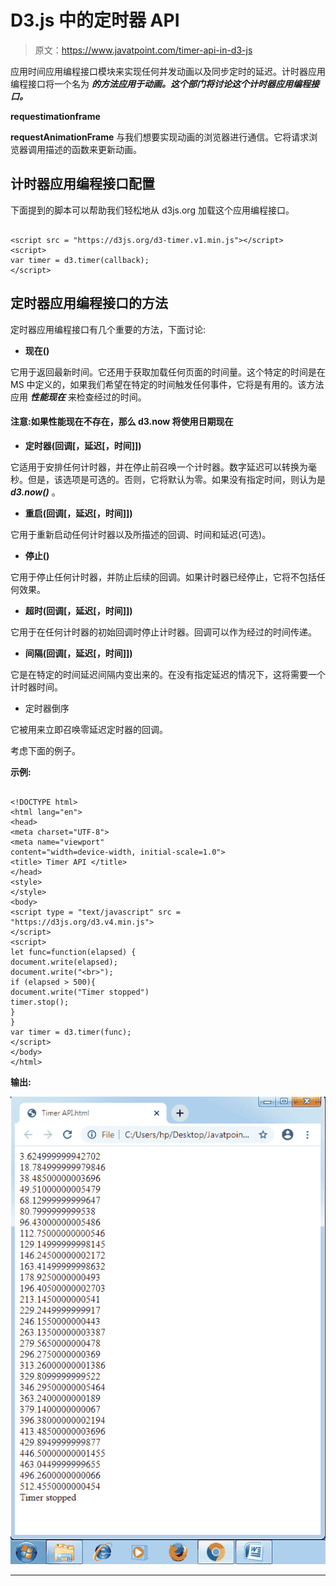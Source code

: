 # D3.js 中的定时器 API

> 原文：<https://www.javatpoint.com/timer-api-in-d3-js>

应用时间应用编程接口模块来实现任何并发动画以及同步定时的延迟。计时器应用编程接口将一个名为 ***的方法应用于动画。这个部门将讨论这个计时器应用编程接口。***

**requestimationframe**

**requestAnimationFrame** 与我们想要实现动画的浏览器进行通信。它将请求浏览器调用描述的函数来更新动画。

## 计时器应用编程接口配置

下面提到的脚本可以帮助我们轻松地从 d3js.org 加载这个应用编程接口。

```

<script src = "https://d3js.org/d3-timer.v1.min.js"></script>
<script>
var timer = d3.timer(callback);
</script>

```

## 定时器应用编程接口的方法

定时器应用编程接口有几个重要的方法，下面讨论:

*   **现在()**

它用于返回最新时间。它还用于获取加载任何页面的时间量。这个特定的时间是在 MS 中定义的，如果我们希望在特定的时间触发任何事件，它将是有用的。该方法应用 ***性能现在*** 来检查经过的时间。

#### 注意:如果性能现在不存在，那么 d3.now 将使用日期现在

*   **定时器(回调[，延迟[，时间]])**

它适用于安排任何计时器，并在停止前召唤一个计时器。数字延迟可以转换为毫秒。但是，该选项是可选的。否则，它将默认为零。如果没有指定时间，则认为是 ***d3.now()*** 。

*   **重启(回调[，延迟[，时间]])**

它用于重新启动任何计时器以及所描述的回调、时间和延迟(可选)。

*   **停止()**

它用于停止任何计时器，并防止后续的回调。如果计时器已经停止，它将不包括任何效果。

*   **超时(回调[，延迟[，时间]])**

它用于在任何计时器的初始回调时停止计时器。回调可以作为经过的时间传递。

*   **间隔(回调[，延迟[，时间]])**

它是在特定的时间延迟间隔内变出来的。在没有指定延迟的情况下，这将需要一个计时器时间。

*   定时器倒序

它被用来立即召唤零延迟定时器的回调。

考虑下面的例子。

**示例:**

```

<!DOCTYPE html> 
<html lang="en"> 
<head> 
<meta charset="UTF-8"> 
<meta name="viewport"
content="width=device-width, initial-scale=1.0"> 
<title> Timer API </title> 
</head> 
<style> 
</style> 
<body> 
<script type = "text/javascript" src = "https://d3js.org/d3.v4.min.js"> 
</script> 
<script> 
let func=function(elapsed) { 
document.write(elapsed);
document.write("<br>");
if (elapsed > 500){ 
document.write("Timer stopped") 
timer.stop(); 
} 
} 
var timer = d3.timer(func); 
</script> 
</body> 
</html>

```

**输出:**

![Timer API in D3.js](img/1db26e59a27189cd0fbebf9b4088489e.png)

* * *